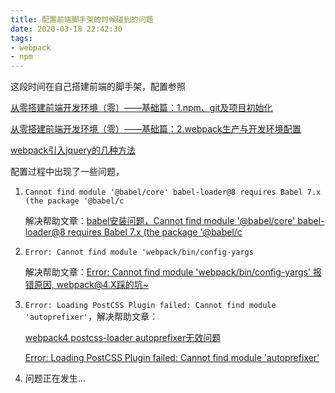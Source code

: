 ```yaml
---
title: 配置前端脚手架的时候碰到的问题
date: 2020-03-18 22:42:30
tags:
- webpack
- npm
---
```


这段时间在自己搭建前端的脚手架，配置参照

[ 从零搭建前端开发环境（零）——基础篇：1.npm、git及项目初始化]( https://blog.csdn.net/zhaolandelong/article/details/79620735 )

[从零搭建前端开发环境（零）——基础篇：2.webpack生产与开发环境配置]( https://blog.csdn.net/zhaolandelong/article/details/79658026 )

[webpack引入jquery的几种方法](https://www.cnblogs.com/zaifeng0108/p/7268260.html)

配置过程中出现了一些问题，

1. `Cannot find module '@babel/core' babel-loader@8 requires Babel 7.x (the package '@babel/c`

   解决帮助文章：[babel安装问题，Cannot find module '@babel/core' babel-loader@8 requires Babel 7.x (the package '@babel/c](https://blog.csdn.net/zr15829039341/article/details/86553652)

2. `Error: Cannot find module 'webpack/bin/config-yargs`

   解决帮助文章：[Error: Cannot find module 'webpack/bin/config-yargs' 报错原因, webpack@4.X踩的坑~](https://www.cnblogs.com/zixuan00/p/10974970.html)

3. `Error: Loading PostCSS Plugin failed: Cannot find module 'autoprefixer'`，解决帮助文章：

   [webpack4 postcss-loader autoprefixer无效问题](https://blog.csdn.net/weixin_41877243/article/details/101295001)

   [Error: Loading PostCSS Plugin failed: Cannot find module 'autoprefixer'](https://blog.csdn.net/wang0112233/article/details/90484800)

4. 问题正在发生...
